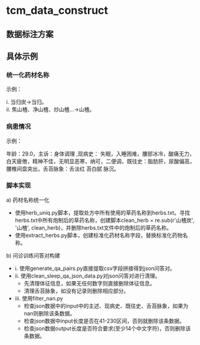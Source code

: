 # tcm_data_construct
## 数据标注方案
## 具体示例
### 统一化药材名称
示例：

i.	当归炭->当归。\
ii.	焦山楂、净山楂、炒山楂...->山楂。
### 病患情况
示例：

年龄：29.0，主诉：身体调理 ,现病史： 失眠，入睡困难，腰部冰冷，酸痛无力，白天疲倦，精神不佳，无明显恶寒，纳可，二便调，既往史：脂肪肝，尿酸偏高，腰椎间盘突出，舌苔脉象：舌淡红 苔白腻 脉沉。
### 脚本实现

a)	药材名称统一化
* 使用herb_uniq.py脚本，提取处方中所有使用的草药名称到herbs.txt。寻找herbs.txt中所有炮制后的草药名称，创建脚本clean_herb = re.sub(r'山楂炭', '山楂', clean_herb)，并删除herbs.txt文件中的炮制后的草药名称。
* 使用extract_herbs.py脚本，创建标准化药材名称字段，替换标准化药物名称。

b)	问诊训练问答对构建
* i.	使用generate_qa_pairs.py直接提取csv字段拼接得到json问答对。
* ii.	使用clean_sleep_qa_json_data.py对json问答对进行清理。
    * 先清理体征信息，如果无任何数字则直接删除体征信息。
    * 清理舌苔脉象，如没有记录则删除相应部分。
* iii. 使用filter_nan.py
    * 检查json数据中的input中的主述、现病史、既往史、舌苔脉象，如果为nan则删除该条数据。
    * 检查json数据中input长度是否在41-230区间，否则就删除该条数据。
    * 检查json数据output长度是否符合要求(至少14个中文字符)，否则删除该条数据。

